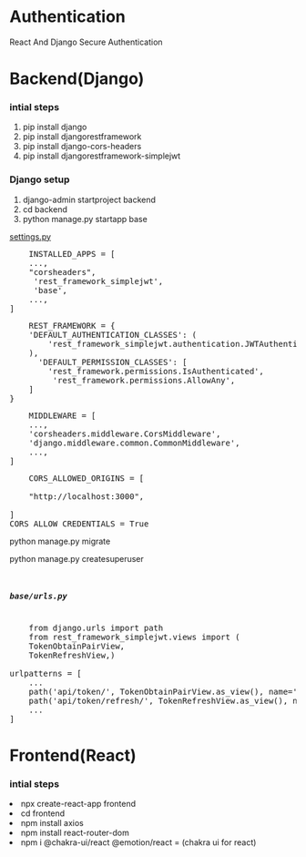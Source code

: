 # Authentication
React And Django Secure Authentication
# Backend(Django)
<h3>intial steps </h3>
<ol>
    <li>pip install django</li>
    <li>pip install djangorestframework</li>
    <li>pip install django-cors-headers</li>
    <li>pip install djangorestframework-simplejwt</li>
</ol>


<h3>Django setup</h3>
<ol>
    <li>django-admin startproject backend</li>
    <li>cd backend</li>
    <li>python manage.py  startapp base</li>
</ol>


<u>settings.py</u>
<pre>
    INSTALLED_APPS = [
    ...,
    "corsheaders",
     'rest_framework_simplejwt',
     'base',
    ...,
]
</pre>
<pre>
    REST_FRAMEWORK = {
    'DEFAULT_AUTHENTICATION_CLASSES': (
        'rest_framework_simplejwt.authentication.JWTAuthentication',
    ),
      'DEFAULT_PERMISSION_CLASSES': [
        'rest_framework.permissions.IsAuthenticated',
         'rest_framework.permissions.AllowAny',
    ]
}
</pre>
<pre>
    MIDDLEWARE = [
    ...,
    'corsheaders.middleware.CorsMiddleware',
    'django.middleware.common.CommonMiddleware',
    ...,
]
</pre>
<pre>
    CORS_ALLOWED_ORIGINS = [
    
    "http://localhost:3000",
   
]
CORS_ALLOW_CREDENTIALS = True
</pre>
<p>python manage.py migrate</p>
<p>python manage.py createsuperuser</p>

<pre> <h5>base/urls.py</h5>
    from django.urls import path
    from rest_framework_simplejwt.views import (
    TokenObtainPairView,
    TokenRefreshView,)

urlpatterns = [
    ...
    path('api/token/', TokenObtainPairView.as_view(), name='token_obtain_pair'),
    path('api/token/refresh/', TokenRefreshView.as_view(), name='token_refresh'),
    ...
]
</pre>

# Frontend(React)
<h3>intial steps </h3>
<o>
    <li>npx create-react-app frontend</li>
    <li>cd frontend</li>
    <li>npm install axios</li>
    <li>npm install react-router-dom</li>
    <li>npm i @chakra-ui/react @emotion/react = (chakra ui for react)</li>
</o>
